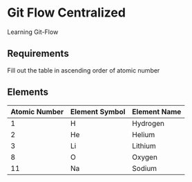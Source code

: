 # Git Flow Centralized
Learning Git-Flow

## Requirements

Fill out the table in ascending order of atomic number

## Elements

| Atomic Number | Element Symbol | Element Name |
|---------------|----------------|--------------|
| 1             | H              | Hydrogen     |
| 2             | He             | Helium       |
| 3             | Li             | Lithium      |
| 8             | O              | Oxygen       |
| 11            | Na             | Sodium       |
